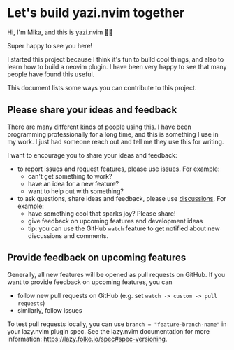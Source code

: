 # Let's build yazi.nvim together

Hi, I'm Mika, and this is yazi.nvim 👋🏻

Super happy to see you here!

I started this project because I think it's fun to build cool things, and also
to learn how to build a neovim plugin. I have been very happy to see that many
people have found this useful.

This document lists some ways you can contribute to this project.

## Please share your ideas and feedback

There are many different kinds of people using this. I have been programming
professionally for a long time, and this is something I use in my work. I just
had someone reach out and tell me they use this for writing.

I want to encourage you to share your ideas and feedback:

- to report issues and request features, please use
  [issues](https://github.com/mikavilpas/yazi.nvim/issues). For example:
  - can't get something to work?
  - have an idea for a new feature?
  - want to help out with something?
- to ask questions, share ideas and feedback, please use
  [discussions](https://github.com/mikavilpas/yazi.nvim/discussions). For
  example:
  - have something cool that sparks joy? Please share!
  - give feedback on upcoming features and development ideas
  - tip: you can use the GitHub `watch` feature to get notified about new
    discussions and comments.

## Provide feedback on upcoming features

Generally, all new features will be opened as pull requests on GitHub. If you
want to provide feedback on upcoming features, you can

- follow new pull requests on GitHub (e.g. set
  `watch -> custom -> pull requests`)
- similarly, follow issues

To test pull requests locally, you can use `branch = "feature-branch-name"` in
your lazy.nvim plugin spec. See the lazy.nvim documentation for more
information: <https://lazy.folke.io/spec#spec-versioning>.
